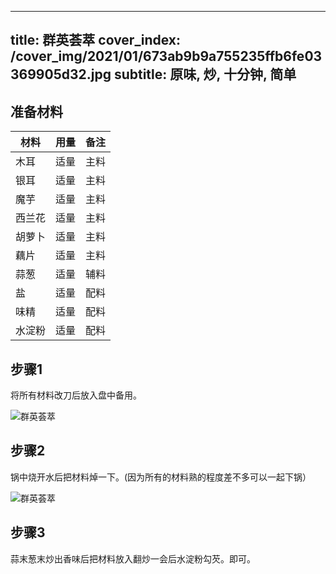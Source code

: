
---
title: 群英荟萃
cover_index: /cover_img/2021/01/673ab9b9a755235ffb6fe03369905d32.jpg
subtitle: 原味, 炒, 十分钟, 简单
---

## 准备材料

| 材料     | 用量 | 备注|
| ------- | ----- | --- |
| 木耳 | 适量| 主料 |
| 银耳 | 适量| 主料 |
| 魔芋 | 适量| 主料 |
| 西兰花 | 适量| 主料 |
| 胡萝卜 | 适量| 主料 |
| 藕片 | 适量| 主料 |
| 蒜葱 | 适量| 辅料 |
| 盐 | 适量| 配料 |
| 味精 | 适量| 配料 |
| 水淀粉 | 适量| 配料 |

## 步骤1

将所有材料改刀后放入盘中备用。

![群英荟萃](https://i8.meishichina.com/attachment/recipe/201010/201010070724543.JPG?x-oss-process=style/p320) 

## 步骤2

锅中烧开水后把材料焯一下。(因为所有的材料熟的程度差不多可以一起下锅）

![群英荟萃](https://i8.meishichina.com/attachment/recipe/201010/201010070720394.JPG?x-oss-process=style/p320) 

## 步骤3

蒜末葱末炒出香味后把材料放入翻炒一会后水淀粉勾芡。即可。

